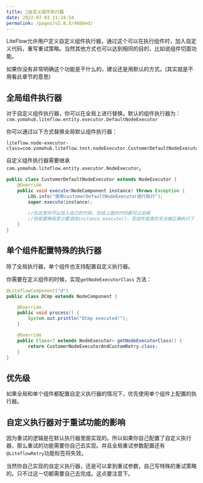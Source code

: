 ```yaml
---
title: 🍿自定义组件执行器
date: 2022-07-03 11:24:54
permalink: /pages/v2.8.X/46bbed/
---
```


LiteFlow允许用户定义自定义组件执行器，通过这个可以在执行组件时，加入自定义代码，重写重试策略。当然其他方式也可以达到相同的目的，比如说组件切面功能。

如果你没有非常明确这个功能是干什么的，建议还是用默认的方式。(其实就是不用看此章节的意思)



## 全局组件执行器

对于自定义组件执行器，你可以在全局上进行替换。默认的组件执行器为：`com.yomahub.liteflow.entity.executor.DefaultNodeExecutor`

你可以通过以下方式替换全局默认组件执行器：

```properties
liteflow.node-executor-class=com.yomahub.liteflow.test.nodeExecutor.CustomerDefaultNodeExecutor
```



自定义组件执行器需要继承`com.yomahub.liteflow.entity.executor.NodeExecutor`。

```java
public class CustomerDefaultNodeExecutor extends NodeExecutor {
    @Override
    public void execute(NodeComponent instance) throws Exception {
        LOG.info("使用customerDefaultNodeExecutor进行执行");
        super.execute(instance);
      
      	//在这里你可以加入自己的代码，包括上面的代码都可以去掉
      	//但是要确保至少要调用instance.execute()，否组件就真的无法被正确执行了
    }
}
```



## 单个组件配置特殊的执行器

除了全局执行器，单个组件也支持配置自定义执行器。

你需要在定义组件的时候，实现`getNodeExecutorClass` 方法：

```java
@LiteflowComponent("d")
public class DCmp extends NodeComponent {

    @Override
    public void process() {
        System.out.println("DCmp executed!");
    }

    @Override
    public Class<? extends NodeExecutor> getNodeExecutorClass() {
        return CustomerNodeExecutorAndCustomRetry.class;
    }
}
```



## 优先级

如果全局和单个组件都配置自定义执行器的情况下，优先使用单个组件上配置的执行器。



## 自定义执行器对于重试功能的影响

因为重试的逻辑是在默认执行器里面实现的。所以如果你自己配置了自定义执行器，那么重试的功能需要你自己去实现。并且全局重试参数配置还有`@LiteflowRetry`功能标签将失效。

当然你自己实现的自定义执行器，还是可以拿到重试参数，自己写特殊的重试策略的。只不过这一切都需要自己去完成。这点要注意下。